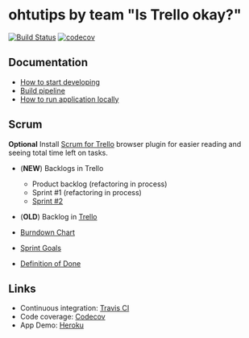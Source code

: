# ohtutips by team "Is Trello okay?"

[![Build Status](https://travis-ci.org/akiutoslahti/ohtu-miniprojekti2018.svg?branch=master)](https://travis-ci.org/akiutoslahti/ohtu-miniprojekti2018)
[![codecov](https://codecov.io/gh/akiutoslahti/ohtu-miniprojekti2018/branch/master/graph/badge.svg)](https://codecov.io/gh/akiutoslahti/ohtu-miniprojekti2018)

## Documentation
* [How to start developing](documentation/Development.md)
* [Build pipeline](documentation/IntegrationAndBuild.md)
* [How to run application locally](documentation/RunLocal.md)

## Scrum
**Optional** Install [Scrum for Trello](http://scrumfortrello.com/) browser plugin for easier reading and seeing total time left on tasks.
* (**NEW**) Backlogs in Trello
   * Product backlog (refactoring in process)
   * Sprint #1 (refactoring in process)
   * [Sprint #2](https://trello.com/b/3VATUkc9/sprint-2)

* (**OLD**) Backlog in [Trello](https://trello.com/b/149C501e/ohtu-miniproject)

* [Burndown Chart](https://docs.google.com/spreadsheets/d/1k_zhpgvVd8Xq-XXRJ9vQeVHRLzwot7oc-jfq42d4XPU/edit?ts=5bed3f04#gid=0)
* [Sprint Goals](documentation/SprintGoals.md)
* [Definition of Done](documentation/DefinitionOfDone.md)

## Links
* Continuous integration: [Travis CI](https://travis-ci.org/akiutoslahti/ohtu-miniprojekti2018) 
* Code coverage: [Codecov](https://codecov.io/gh/akiutoslahti/ohtu-miniprojekti2018)
* App Demo: [Heroku](https://ohtutips.herokuapp.com/)
